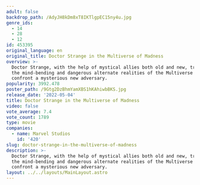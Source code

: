 ```yaml
---
adult: false
backdrop_path: /AdyJH8kDm8xT8IKTlgpEC15ny4u.jpg
genre_ids:
  - 14
  - 28
  - 12
id: 453395
original_language: en
original_title: Doctor Strange in the Multiverse of Madness
overview: >-
  Doctor Strange, with the help of mystical allies both old and new, traverses
  the mind-bending and dangerous alternate realities of the Multiverse to
  confront a mysterious new adversary.
popularity: 3992.478
poster_path: /9Gtg2DzBhmYamXBS1hKAhiwbBKS.jpg
release_date: '2022-05-04'
title: Doctor Strange in the Multiverse of Madness
video: false
vote_average: 7.4
vote_count: 1789
type: movie
companies:
  - name: Marvel Studios
    id: '420'
slug: doctor-strange-in-the-multiverse-of-madness
description: >-
  Doctor Strange, with the help of mystical allies both old and new, traverses
  the mind-bending and dangerous alternate realities of the Multiverse to
  confront a mysterious new adversary.
layout: ../../layouts/MainLayout.astro
---
```


